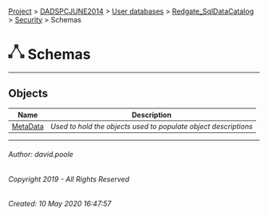 #### 

[Project](../../../../../readme.md) > [DADSPCJUNE2014](../../../../readme.md) > [User databases](../../../readme.md) > [Redgate_SqlDataCatalog](../../readme.md) > [Security](../readme.md) > Schemas

# ![Schemas](../../../../../Images/Schema32.png) Schemas

---

## <a name="#objects"></a>Objects

| Name | Description |
|---|---|
| [MetaData](MetaData.md) | _Used to hold the objects used to populate object descriptions_ |


---

###### Author:  david.poole

###### Copyright 2019 - All Rights Reserved

###### Created: 10 May 2020 16:47:57

